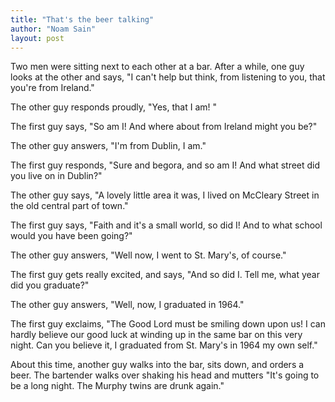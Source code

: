 ```yaml
---
title: "That's the beer talking"
author: "Noam Sain"
layout: post
---
```


Two men were sitting next to each other at a bar. After a while, one guy looks at the other and says, "I can't help but think, from listening to you, that you're from Ireland."

The other guy responds proudly, "Yes, that I am! "

The first guy says, "So am I! And where about from Ireland might you be?"

The other guy answers, "I'm from Dublin, I am."

The first guy responds, "Sure and begora, and so am I! And what street did you live on in Dublin?"

The other guy says, "A lovely little area it was, I lived on McCleary Street in the old central part of town."

The first guy says, "Faith and it's a small world, so did I! And to what school would you have been going?"

The other guy answers, "Well now, I went to St. Mary's, of course."

The first guy gets really excited, and says, "And so did I. Tell me, what year did you graduate?"

The other guy answers, "Well, now, I graduated in 1964."

The first guy exclaims, "The Good Lord must be smiling down upon us! I can hardly believe our good luck at winding up in the same bar on this very night. Can you believe it, I graduated from St. Mary's in 1964 my own self."

About this time, another guy walks into the bar, sits down, and orders a beer. The bartender walks over shaking his head and mutters "It's going to be a long night. The Murphy twins are drunk again."